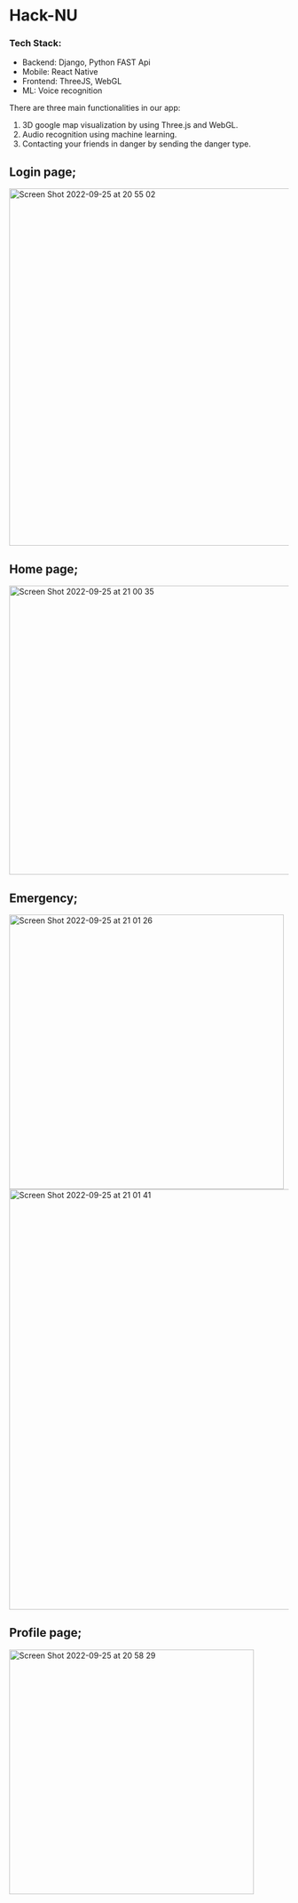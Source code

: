 # Hack-NU

### Tech Stack: 
  - Backend: Django, Python FAST Api 
  - Mobile: React Native
  - Frontend: ThreeJS, WebGL
  - ML: Voice recognition


There are three main functionalities in our app: 
  1) 3D google map visualization by using Three.js and WebGL. 
  2) Audio recognition using machine learning.
  3) Contacting your friends in danger by sending the danger type. 
  
## Login page;
<img width="644" alt="Screen Shot 2022-09-25 at 20 55 02" src="https://user-images.githubusercontent.com/55020015/192150160-cc4c6db3-ef0e-4839-af90-84bcb745824d.png">

## Home page;
<img width="521" alt="Screen Shot 2022-09-25 at 21 00 35" src="https://user-images.githubusercontent.com/55020015/192150363-68195844-0a7b-4fa9-9821-47585c5627cf.png">


## Emergency;
<img width="495" alt="Screen Shot 2022-09-25 at 21 01 26" src="https://user-images.githubusercontent.com/55020015/192150389-078dc3ec-be0b-4f5b-9b1e-8ad4441c0ba3.png">
<img width="758" alt="Screen Shot 2022-09-25 at 21 01 41" src="https://user-images.githubusercontent.com/55020015/192150403-f3994376-5a36-4020-b6a0-ac851ec8499b.png">

## Profile page;
<img width="441" alt="Screen Shot 2022-09-25 at 20 58 29" src="https://user-images.githubusercontent.com/55020015/192150280-dd3ff593-151c-446b-a13c-2e81ec15136c.png">
